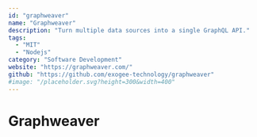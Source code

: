 ```yaml
---
id: "graphweaver"
name: "Graphweaver"
description: "Turn multiple data sources into a single GraphQL API."
tags:
  - "MIT"
  - "Nodejs"
category: "Software Development"
website: "https://graphweaver.com/"
github: "https://github.com/exogee-technology/graphweaver"
#image: "/placeholder.svg?height=300&width=400"
---
```


# Graphweaver

